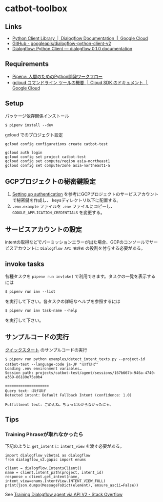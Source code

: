catbot-toolbox
==============


Links
-----

- [Python Client Library  |  Dialogflow Documentation  |  Google Cloud](https://cloud.google.com/dialogflow/docs/reference/libraries/python)
- [GitHub - googleapis/dialogflow-python-client-v2](https://github.com/googleapis/dialogflow-python-client-v2)
- [Dialogflow: Python Client — dialogflow 0.1.0 documentation](https://dialogflow-python-client-v2.readthedocs.io/en/latest/)


Requirements
------------

- [Pipenv: 人間のためのPython開発ワークフロー](https://pipenv-ja.readthedocs.io/ja/translate-ja/)
- [gcloud コマンドライン ツールの概要  |  Cloud SDK のドキュメント  |  Google Cloud](https://cloud.google.com/sdk/gcloud/)


Setup
-----

パッケージ依存関係インストール

```
$ pipenv install --dev
```

gcloud でのプロジェクト設定


```
gcloud config configurations create catbot-test

gcloud auth login
gcloud config set project catbot-test
gcloud config set compute/region asia-northeast1
gcloud config set compute/zone asia-northeast1-a
```


GCPプロジェクトの秘密鍵設定
---------------------------

1. [Setting up authentication](https://dialogflow.com/docs/reference/v2-auth-setup) を参考にGCPプロジェクトのサービスアカウントで秘密鍵を作成し、 keysディレクトリ以下に配置する。
2. `.env.example` ファイルを `.env` ファイルにコピーし、 `GOOGLE_APPLICATION_CREDENTIALS` を変更する。


サービスアカウントの設定
------------------------

intentの取得などでパーミッションエラーが出た場合、GCPのコンソールでサービスアカウントに `Dialogflow API 管理者` の役割を付与する必要がある。


invoke tasks
------------

各種タスクを `pipenv run inv[oke]` で利用できます。タスクの一覧を表示するには

```
$ pipenv run inv --list
```

を実行して下さい。各タスクの詳細なヘルプを参照するには

```
$ pipenv run inv task-name --help
```

を実行して下さい。


サンプルコードの実行
--------------------

[クイックスタート](https://cloud.google.com/dialogflow/docs/quickstart-api#detect-intent-text-python) のサンプルコードの実行

```
$ pipenv run python examples/detect_intent_texts.py --project-id catbot-test --language-code ja-JP "ほげほげ"
Loading .env environment variables…
Session path: projects/catbot-test/agent/sessions/167b667b-946a-4740-a369-86180e75e0b4

====================
Query text: ほげほげ
Detected intent: Default Fallback Intent (confidence: 1.0)

Fulfillment text: ごめんね。ちょっとわからなかったにゃ。
```


Tips 
----

### Training Phraseが取れなかったら

下記のように `get_intent` に `intent_view` を渡す必要がある。

```
import dialogflow_v2beta1 as dialogflow
from dialogflow_v2.gapic import enums

client = dialogflow.IntentsClient()
name = client.intent_path(project, intent_id)
response = client.get_intent(name, intent_view=enums.IntentView.INTENT_VIEW_FULL)
print(json.dumps(MessageToDict(element), ensure_ascii=False))
```

See [Training Dialogflow agent via API V2 - Stack Overflow](https://stackoverflow.com/questions/50149514/training-dialogflow-agent-via-api-v2)
